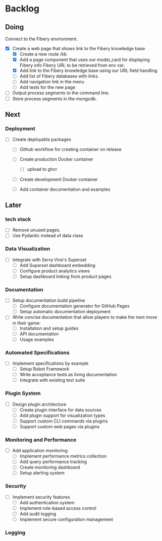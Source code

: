 # Backlog

## Doing

Connect to the Fibery environment.

- [x] Create a web page that shows link to the Fibery knowledge base
  - [x] Create a new route /kb
  - [x] Add a page component that uses our model_card for displaying Fibery info
        Fibery URL to be retrieved from env var.
  - [x] Add link to the Fibery knowledge base using our URL field handling
  - [ ] Add list of Fibery databases with links.
  - [ ] Add navigation link in the menu
  - [ ] Add tests for the new page
- [ ] Output process segments to the command line.
- [ ] Store process segments in the mongodb.

## Next

### Deployment

- [ ] Create deployable packages
  - [ ] Github workflow for creating container on release
  - [ ] Create production Docker container
    - [ ] upload to ghcr
  - [ ] Create development Docker container
  - [ ] Add container documentation and examples


## Later

### tech stack

- [ ] Remove unused pages.
- [ ] Use Pydantic instead of data class

### Data Visualization

- [ ] Integrate with Serra Vine's Superset
  - [ ] Add Superset dashboard embedding
  - [ ] Configure product analytics views
  - [ ] Setup dashboard linking from product pages

### Documentation

- [ ] Setup documentation build pipeline
  - [ ] Configure documentation generator for GitHub Pages
  - [ ] Setup automatic documentation deployment
- [ ] Write concise documentation that allow players to make the next move in their game:
  - [ ] Installation and setup guides
  - [ ] API documentation
  - [ ] Usage examples

### Automated Specifications

- [ ] Implement specifications by example
  - [ ] Setup Robot Framework
  - [ ] Write acceptance tests as living documentation
  - [ ] Integrate with existing test suite

### Plugin System

- [ ] Design plugin architecture
  - [ ] Create plugin interface for data sources
  - [ ] Add plugin support for visualization types
  - [ ] Support custom CLI commands via plugins
  - [ ] Support custom web pages via plugins

### Monitoring and Performance

- [ ] Add application monitoring
  - [ ] Implement performance metrics collection
  - [ ] Add query performance tracking
  - [ ] Create monitoring dashboard
  - [ ] Setup alerting system

### Security

- [ ] Implement security features
  - [ ] Add authentication system
  - [ ] Implement role-based access control
  - [ ] Add audit logging
  - [ ] Implement secure configuration management

### Logging

